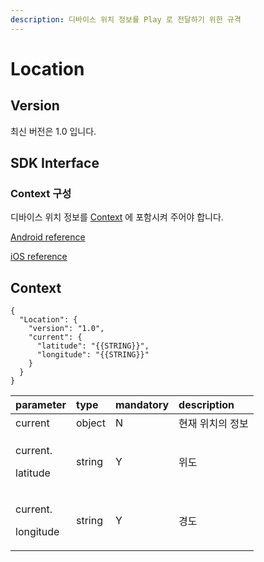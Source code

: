 ```yaml
---
description: 디바이스 위치 정보를 Play 로 전달하기 위한 규격
---
```


# Location

## Version

최신 버전은 1.0 입니다.

## SDK Interface

### Context 구성

디바이스 위치 정보를 [Context](location.md#context) 에 포함시켜 주어야 합니다.

[Android reference](https://github.com/nugu-developers/nugu-android/blob/master/nugu-agent/src/main/java/com/skt/nugu/sdk/agent/location/LocationProvider.kt#L26)

[iOS reference](https://github.com/nugu-developers/nugu-ios/blob/master/NuguAgents/Interface/Location/LocationAgentDelegate.swift#L31)

## Context

```text
{
  "Location": {
    "version": "1.0",
    "current": {
      "latitude": "{{STRING}}",
      "longitude": "{{STRING}}"
    }
  }
}
```

<table>
  <thead>
    <tr>
      <th style="text-align:left">parameter</th>
      <th style="text-align:left">type</th>
      <th style="text-align:left">mandatory</th>
      <th style="text-align:left">description</th>
    </tr>
  </thead>
  <tbody>
    <tr>
      <td style="text-align:left">current</td>
      <td style="text-align:left">object</td>
      <td style="text-align:left">N</td>
      <td style="text-align:left">&#xD604;&#xC7AC; &#xC704;&#xCE58;&#xC758; &#xC815;&#xBCF4;</td>
    </tr>
    <tr>
      <td style="text-align:left">
        <p>current.</p>
        <p>latitude</p>
      </td>
      <td style="text-align:left">string</td>
      <td style="text-align:left">Y</td>
      <td style="text-align:left">&#xC704;&#xB3C4;</td>
    </tr>
    <tr>
      <td style="text-align:left">
        <p>current.</p>
        <p>longitude</p>
      </td>
      <td style="text-align:left">string</td>
      <td style="text-align:left">Y</td>
      <td style="text-align:left">&#xACBD;&#xB3C4;</td>
    </tr>
  </tbody>
</table>

